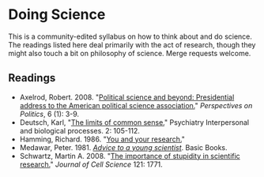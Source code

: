 # Doing Science
This is a community-edited syllabus on how to think about and do science. The readings listed here deal primarily with the act of research, though they might also touch a bit on philosophy of science. Merge requests welcome.

## Readings
- Axelrod, Robert. 2008. "[Political science and beyond: Presidential address to the American political science association.](https://www.cambridge.org/core/journals/perspectives-on-politics/article/political-science-and-beyond-presidential-address-to-the-american-political-science-association/B2C50EF2D16A616656284E885E082F32)" _Perspectives on Politics_, 6 (1): 3-9.
- Deutsch, Karl, "[The limits of common sense.](https://www.tandfonline.com/doi/abs/10.1080/00332747.1959.11023164)" Psychiatry 
Interpersonal and biological processes. 2: 105-112.
- Hamming, Richard. 1986. "[You and your research.](http://www.cs.virginia.edu/~robins/YouAndYourResearch.html)"
- Medawar, Peter. 1981. _[Advice to a young scientist](https://www.amazon.com/Advice-Young-Scientist-Alfred-Foundation/dp/0465000924)_. Basic Books.
- Schwartz, Martin A. 2008. "[The importance of stupidity in scientific research.](http://jcs.biologists.org/content/121/11/1771)" _Journal of Cell Science_ 121: 1771.
